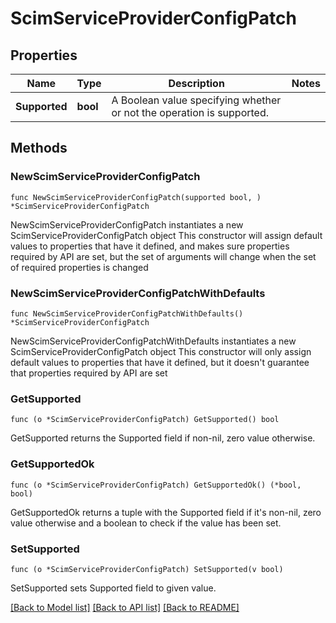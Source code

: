 # ScimServiceProviderConfigPatch

## Properties

Name | Type | Description | Notes
------------ | ------------- | ------------- | -------------
**Supported** | **bool** | A Boolean value specifying whether or not the operation is supported. | 

## Methods

### NewScimServiceProviderConfigPatch

`func NewScimServiceProviderConfigPatch(supported bool, ) *ScimServiceProviderConfigPatch`

NewScimServiceProviderConfigPatch instantiates a new ScimServiceProviderConfigPatch object
This constructor will assign default values to properties that have it defined,
and makes sure properties required by API are set, but the set of arguments
will change when the set of required properties is changed

### NewScimServiceProviderConfigPatchWithDefaults

`func NewScimServiceProviderConfigPatchWithDefaults() *ScimServiceProviderConfigPatch`

NewScimServiceProviderConfigPatchWithDefaults instantiates a new ScimServiceProviderConfigPatch object
This constructor will only assign default values to properties that have it defined,
but it doesn't guarantee that properties required by API are set

### GetSupported

`func (o *ScimServiceProviderConfigPatch) GetSupported() bool`

GetSupported returns the Supported field if non-nil, zero value otherwise.

### GetSupportedOk

`func (o *ScimServiceProviderConfigPatch) GetSupportedOk() (*bool, bool)`

GetSupportedOk returns a tuple with the Supported field if it's non-nil, zero value otherwise
and a boolean to check if the value has been set.

### SetSupported

`func (o *ScimServiceProviderConfigPatch) SetSupported(v bool)`

SetSupported sets Supported field to given value.



[[Back to Model list]](../README.md#documentation-for-models) [[Back to API list]](../README.md#documentation-for-api-endpoints) [[Back to README]](../README.md)


